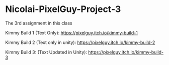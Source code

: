 # Nicolai-PixelGuy-Project-3
The 3rd assignment in this class

Kimmy Build 1 (Text Only): https://pixelguy.itch.io/kimmy-build-1

Kimmy Build 2 (Text only in unity): https://pixelguy.itch.io/kimmy-build-2

Kimmy Build 3: (Text Updated in Unity): https://pixelguy.itch.io/kimmy-build-3
